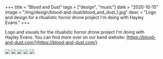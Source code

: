 +++
title = "Blood and Dust"
tags = ["design", "music"]
date = "2020-10-15"
image = "/img/design/blood-and-dust/blood_and_dust_1.jpg"
desc = "Logo and design for a ritualistic horror drone project I'm doing with Hayley Evans."
+++

Logo and visuals for the ritualistic horror drone project I'm doing with Hayley Evans. You can find more over on our band website: [https://blood-and-dust.com/](https://blood-and-dust.com/)

![](/img/design/blood-and-dust/logo.jpg)
![](/img/design/blood-and-dust/litany.jpg)
![](/img/design/blood-and-dust/from-blood-to-dust.jpg)
![](/img/design/blood-and-dust/the-void.jpg)
![](/img/design/blood-and-dust/burn-it-down.jpg)
